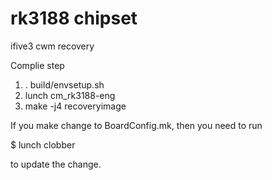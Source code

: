 rk3188 chipset
======

ifive3 cwm recovery

Complie step

1. . build/envsetup.sh
2. lunch cm_rk3188-eng
3. make -j4 recoveryimage


If you make change to BoardConfig.mk, then you need to run

$ lunch clobber

to update the change.
